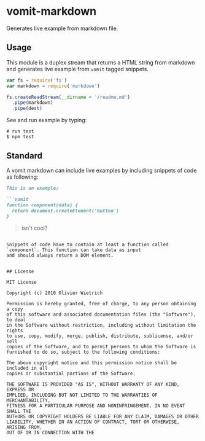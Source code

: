 # vomit-markdown

Generates live example from markdown file.

## Usage

This module is a duplex stream that returns a HTML string from markdown and generates live
example from `vomit` tagged snippets.

```js
var fs = require('fs')
var markdown = require('markdown')

fs.createReadStream(__dirname + '/readme.md')
  .pipe(markdown)
  .pipe(dest)
```

See and run example by typing:

```shell
# run test
$ npm test
```

## Standard

A vomit markdown can include live examples by including snippets of code as following:

```md
This is an example:

```vomit
function component(data) {
  return document.createElement('button')
}
```
 > isn't cool?

```

Snippets of code have to contain at least a function called `component`. This function can take data as input
and should always return a DOM element.


## License

MIT License

Copyright (c) 2016 Olivier Wietrich

Permission is hereby granted, free of charge, to any person obtaining a copy
of this software and associated documentation files (the "Software"), to deal
in the Software without restriction, including without limitation the rights
to use, copy, modify, merge, publish, distribute, sublicense, and/or sell
copies of the Software, and to permit persons to whom the Software is
furnished to do so, subject to the following conditions:

The above copyright notice and this permission notice shall be included in all
copies or substantial portions of the Software.

THE SOFTWARE IS PROVIDED "AS IS", WITHOUT WARRANTY OF ANY KIND, EXPRESS OR
IMPLIED, INCLUDING BUT NOT LIMITED TO THE WARRANTIES OF MERCHANTABILITY,
FITNESS FOR A PARTICULAR PURPOSE AND NONINFRINGEMENT. IN NO EVENT SHALL THE
AUTHORS OR COPYRIGHT HOLDERS BE LIABLE FOR ANY CLAIM, DAMAGES OR OTHER
LIABILITY, WHETHER IN AN ACTION OF CONTRACT, TORT OR OTHERWISE, ARISING FROM,
OUT OF OR IN CONNECTION WITH THE

